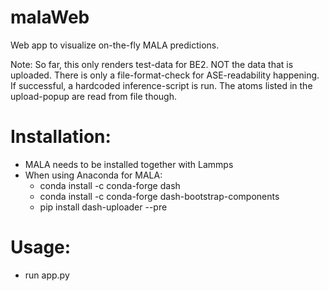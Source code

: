 # malaWeb
Web app to visualize on-the-fly MALA predictions. 

Note: So far, this only renders test-data for BE2. NOT the data that is uploaded. 
There is only a file-format-check for ASE-readability happening. If successful, a hardcoded inference-script is run.
The atoms listed in the upload-popup are read from file though.

# Installation:

- MALA needs to be installed together with Lammps
- When using Anaconda for MALA:
  - conda install -c conda-forge dash
  - conda install -c conda-forge dash-bootstrap-components
  - pip install dash-uploader --pre

# Usage:
- run app.py